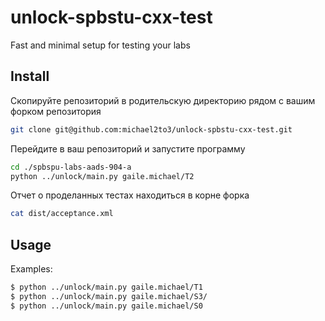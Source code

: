 # unlock-spbstu-cxx-test
Fast and minimal setup for testing your labs

## Install
Скопируйте репозиторий в родительскую директорию рядом с вашим форком репозитория
```bash
git clone git@github.com:michael2to3/unlock-spbstu-cxx-test.git
```
Перейдите в ваш репозиторий и запустите программу
```bash
cd ./spbspu-labs-aads-904-a
python ../unlock/main.py gaile.michael/T2
```

Отчет о проделанных тестах находиться в корне форка
```bash
cat dist/acceptance.xml
```

## Usage
Examples:
```bash
$ python ../unlock/main.py gaile.michael/T1
$ python ../unlock/main.py gaile.michael/S3/
$ python ../unlock/main.py gaile.michael/S0
```
